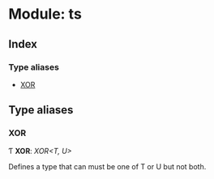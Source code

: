
# Module: ts

## Index

### Type aliases

* [XOR](ts.md#xor)

## Type aliases

###  XOR

Ƭ **XOR**: *XOR<T, U>*

Defines a type that can must be one of T or U but not both.
